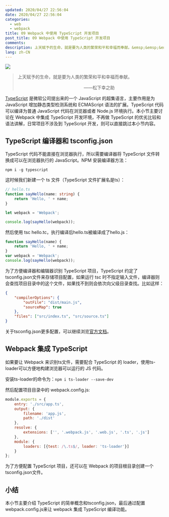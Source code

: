 ```yaml
---
updated: 2020/04/27 22:56:04
date: 2020/04/27 22:56:04
categories: 
  - web
  - webpack
title: 09 Webpack 中使用 TypeScript 开发项目
post_title: 09 Webpack 中使用 TypeScript 开发项目
comments: 
description: 上天赋予的生命，就是要为人类的繁荣和平和幸福而奉献。&emsp;&emsp;&emsp;&emsp;&emsp;&emsp;&emsp;&emsp;&emsp;&emsp;&emsp;&emsp;&emsp;&emsp;&emsp;——松下幸之助TypeScript 是微软公司提出来的一个 JavaScript 的超集语言，主要作用是为 JavaScript 增加静态类型检测系统和 ECMAScript 语法的扩展。TypeScript 代码可以编译为普通 JavaScript 代码在浏览器或者 Node.js 环境执行。本小节主要讨论在 Webpack 中集成 TypeScript 开发环境，不再做 TypeScript 的优劣比较和语法讲解，日常项目不涉及到 TypeScript 开发，则可以直接跳过本小节内容。
lang: zh-CN
---
```


![](https://img4.mukewang.com/5cd9634e0001c59e06400359.jpg)

> 上天赋予的生命，就是要为人类的繁荣和平和幸福而奉献。
>
> &emsp;&emsp;&emsp;&emsp;&emsp;&emsp;&emsp;&emsp;&emsp;&emsp;&emsp;&emsp;&emsp;&emsp;&emsp;——松下幸之助

[TypeScript](https://www.typescriptlang.org/) 是微软公司提出来的一个 JavaScript 的超集语言，主要作用是为 JavaScript 增加静态类型检测系统和 ECMAScript 语法的扩展。TypeScript 代码可以编译为普通 JavaScript 代码在浏览器或者 Node.js 环境执行。本小节主要讨论在 Webpack 中集成 TypeScript 开发环境，不再做 TypeScript 的优劣比较和语法讲解，日常项目不涉及到 TypeScript 开发，则可以直接跳过本小节内容。

## TypeScript 编译器和 tsconfig.json
TypeScript 代码不能直接在浏览器执行，所以需要编译器将 TypeScript 文件转换成可以在浏览器执行的 JavaScript。NPM 安装编译器方法：

```shell
npm i -g typescript
```

这时候我们新建一个 ts 文件（TypeScript 文件扩展名是ts）：

```typescript
// hello.ts
function sayHello(name: string) {
    return 'Hello, ' + name;
}

let webpack = 'Webpack';

console.log(sayHello(webpack));
```

然后使用 tsc hello.tc，执行编译后hello.ts被编译成了hello.js：

```javascript
function sayHello(name) {
    return 'Hello, ' + name;
}
var webpack = 'Webpack';
console.log(sayHello(webpack));
```

为了方便编译器和编辑器识别 TypeScript 项目，TypeScript 约定了tsconfig.json文件来存储项目配置，如果运行 tsc 时不指定输入文件，编译器则会查找项目目录中的这个文件，如果找不到则会依次向父级目录查找。比如这样：

```json
{
    "compilerOptions": {
        "outFile": "dist/main.js",
        "sourceMap": true
    },
    "files": ["src/index.ts", "src/source.ts"]
}
```

关于tsconfig.json更多配置，可以继续浏览[官方文档](https://www.typescriptlang.org/docs/handbook/tsconfig-json.html)。

## Webpack 集成 TypeScript
如果要让 Webpack 来识别ts文件，需要配合 TypeScript 的 loader，使用ts-loader可以方便地构建浏览器可以运行的 JS 代码。

安装ts-loader的命令为：`npm i ts-loader --save-dev`

然后配置项目目录中的 webpack.config.js:

```javascript
module.exports = {
    entry: './src/app.ts',
    output: {
        filename: 'app.js',
        path: './dist'
    },
    resolve: {
        extensions: ['', '.webpack.js', '.web.js', '.ts', '.js']
    },
    module: {
        loaders: [{test: /\.ts$/, loader: 'ts-loader'}]
    }
};
```
为了方便配置 TypeScript 项目，还可以在 Webpack 的项目根目录创建一个tsconfig.json文件。

## 小结
本小节主要介绍 TypeScript 的简单概念和tsconfig.json，最后通过配置webpack.config.js来让 webpack 集成 TypeScript 编译功能。
